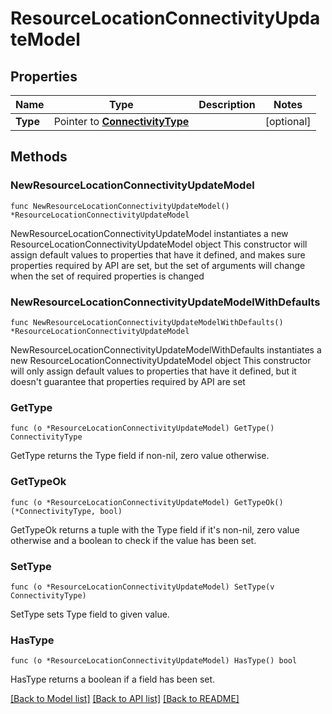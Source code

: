 # ResourceLocationConnectivityUpdateModel

## Properties

Name | Type | Description | Notes
------------ | ------------- | ------------- | -------------
**Type** | Pointer to [**ConnectivityType**](ConnectivityType.md) |  | [optional] 

## Methods

### NewResourceLocationConnectivityUpdateModel

`func NewResourceLocationConnectivityUpdateModel() *ResourceLocationConnectivityUpdateModel`

NewResourceLocationConnectivityUpdateModel instantiates a new ResourceLocationConnectivityUpdateModel object
This constructor will assign default values to properties that have it defined,
and makes sure properties required by API are set, but the set of arguments
will change when the set of required properties is changed

### NewResourceLocationConnectivityUpdateModelWithDefaults

`func NewResourceLocationConnectivityUpdateModelWithDefaults() *ResourceLocationConnectivityUpdateModel`

NewResourceLocationConnectivityUpdateModelWithDefaults instantiates a new ResourceLocationConnectivityUpdateModel object
This constructor will only assign default values to properties that have it defined,
but it doesn't guarantee that properties required by API are set

### GetType

`func (o *ResourceLocationConnectivityUpdateModel) GetType() ConnectivityType`

GetType returns the Type field if non-nil, zero value otherwise.

### GetTypeOk

`func (o *ResourceLocationConnectivityUpdateModel) GetTypeOk() (*ConnectivityType, bool)`

GetTypeOk returns a tuple with the Type field if it's non-nil, zero value otherwise
and a boolean to check if the value has been set.

### SetType

`func (o *ResourceLocationConnectivityUpdateModel) SetType(v ConnectivityType)`

SetType sets Type field to given value.

### HasType

`func (o *ResourceLocationConnectivityUpdateModel) HasType() bool`

HasType returns a boolean if a field has been set.


[[Back to Model list]](../README.md#documentation-for-models) [[Back to API list]](../README.md#documentation-for-api-endpoints) [[Back to README]](../README.md)


